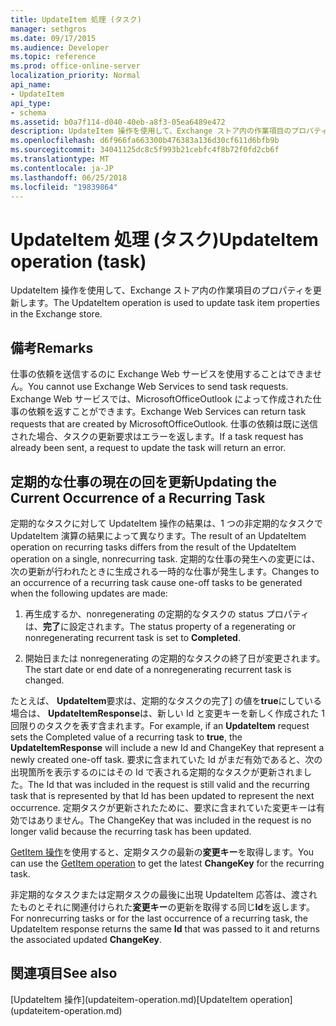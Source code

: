 ```yaml
---
title: UpdateItem 処理 (タスク)
manager: sethgros
ms.date: 09/17/2015
ms.audience: Developer
ms.topic: reference
ms.prod: office-online-server
localization_priority: Normal
api_name:
- UpdateItem
api_type:
- schema
ms.assetid: b0a7f114-d040-40eb-a8f3-05ea6489e472
description: UpdateItem 操作を使用して、Exchange ストア内の作業項目のプロパティを更新します。
ms.openlocfilehash: d6f966fa663300b476383a136d30cf611d6bfb9b
ms.sourcegitcommit: 34041125dc8c5f993b21cebfc4f8b72f0fd2cb6f
ms.translationtype: MT
ms.contentlocale: ja-JP
ms.lasthandoff: 06/25/2018
ms.locfileid: "19839864"
---
```

# <a name="updateitem-operation-task"></a><span data-ttu-id="e3020-103">UpdateItem 処理 (タスク)</span><span class="sxs-lookup"><span data-stu-id="e3020-103">UpdateItem operation (task)</span></span>

<span data-ttu-id="e3020-104">UpdateItem 操作を使用して、Exchange ストア内の作業項目のプロパティを更新します。</span><span class="sxs-lookup"><span data-stu-id="e3020-104">The UpdateItem operation is used to update task item properties in the Exchange store.</span></span>
  
## <a name="remarks"></a><span data-ttu-id="e3020-105">備考</span><span class="sxs-lookup"><span data-stu-id="e3020-105">Remarks</span></span>

<span data-ttu-id="e3020-106">仕事の依頼を送信するのに Exchange Web サービスを使用することはできません。</span><span class="sxs-lookup"><span data-stu-id="e3020-106">You cannot use Exchange Web Services to send task requests.</span></span> <span data-ttu-id="e3020-107">Exchange Web サービスでは、MicrosoftOfficeOutlook によって作成された仕事の依頼を返すことができます。</span><span class="sxs-lookup"><span data-stu-id="e3020-107">Exchange Web Services can return task requests that are created by MicrosoftOfficeOutlook.</span></span> <span data-ttu-id="e3020-108">仕事の依頼は既に送信された場合、タスクの更新要求はエラーを返します。</span><span class="sxs-lookup"><span data-stu-id="e3020-108">If a task request has already been sent, a request to update the task will return an error.</span></span>
  
## <a name="updating-the-current-occurrence-of-a-recurring-task"></a><span data-ttu-id="e3020-109">定期的な仕事の現在の回を更新</span><span class="sxs-lookup"><span data-stu-id="e3020-109">Updating the Current Occurrence of a Recurring Task</span></span>

<span data-ttu-id="e3020-110">定期的なタスクに対して UpdateItem 操作の結果は、1 つの非定期的なタスクで UpdateItem 演算の結果によって異なります。</span><span class="sxs-lookup"><span data-stu-id="e3020-110">The result of an UpdateItem operation on recurring tasks differs from the result of the UpdateItem operation on a single, nonrecurring task.</span></span> <span data-ttu-id="e3020-111">定期的な仕事の発生への変更には、次の更新が行われたときに生成される一時的な仕事が発生します。</span><span class="sxs-lookup"><span data-stu-id="e3020-111">Changes to an occurrence of a recurring task cause one-off tasks to be generated when the following updates are made:</span></span>
  
1. <span data-ttu-id="e3020-112">再生成するか、nonregenerating の定期的なタスクの status プロパティは、**完了**に設定されます。</span><span class="sxs-lookup"><span data-stu-id="e3020-112">The status property of a regenerating or nonregenerating recurrent task is set to **Completed**.</span></span>
    
2. <span data-ttu-id="e3020-113">開始日または nonregenerating の定期的なタスクの終了日が変更されます。</span><span class="sxs-lookup"><span data-stu-id="e3020-113">The start date or end date of a nonregenerating recurrent task is changed.</span></span>
    
<span data-ttu-id="e3020-114">たとえば、 **UpdateItem**要求は、定期的なタスクの完了] の値を**true**にしている場合は、 **UpdateItemResponse**は、新しい Id と変更キーを新しく作成された 1 回限りのタスクを表す含まれます。</span><span class="sxs-lookup"><span data-stu-id="e3020-114">For example, if an **UpdateItem** request sets the Completed value of a recurring task to **true**, the **UpdateItemResponse** will include a new Id and ChangeKey that represent a newly created one-off task.</span></span> <span data-ttu-id="e3020-115">要求に含まれていた Id がまだ有効であると、次の出現箇所を表示するのにはその Id で表される定期的なタスクが更新されました。</span><span class="sxs-lookup"><span data-stu-id="e3020-115">The Id that was included in the request is still valid and the recurring task that is represented by that Id has been updated to represent the next occurrence.</span></span> <span data-ttu-id="e3020-116">定期タスクが更新されたために、要求に含まれていた変更キーは有効ではありません。</span><span class="sxs-lookup"><span data-stu-id="e3020-116">The ChangeKey that was included in the request is no longer valid because the recurring task has been updated.</span></span> 
  
<span data-ttu-id="e3020-117">[GetItem 操作](getitem-operation.md)を使用すると、定期タスクの最新の**変更キー**を取得します。</span><span class="sxs-lookup"><span data-stu-id="e3020-117">You can use the [GetItem operation](getitem-operation.md) to get the latest **ChangeKey** for the recurring task.</span></span> 
  
<span data-ttu-id="e3020-118">非定期的なタスクまたは定期タスクの最後に出現 UpdateItem 応答は、渡されたものとそれに関連付けられた**変更キー**の更新を取得する同じ**Id**を返します。</span><span class="sxs-lookup"><span data-stu-id="e3020-118">For nonrecurring tasks or for the last occurrence of a recurring task, the UpdateItem response returns the same **Id** that was passed to it and returns the associated updated **ChangeKey**.</span></span>
  
## <a name="see-also"></a><span data-ttu-id="e3020-119">関連項目</span><span class="sxs-lookup"><span data-stu-id="e3020-119">See also</span></span>



<span data-ttu-id="e3020-120">
  [UpdateItem 操作](updateitem-operation.md)</span><span class="sxs-lookup"><span data-stu-id="e3020-120">[UpdateItem operation](updateitem-operation.md)</span></span>

